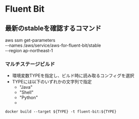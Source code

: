 # Fluent Bit

## 最新のstableを確認するコマンド
aws ssm get-parameters \
    --names /aws/service/aws-for-fluent-bit/stable \
    --region ap-northeast-1

### マルチステージビルド

- 環境変数TYPEを指定し、ビルド時に読み取るコンフィグを選択
- TYPEには以下のいずれかの文字列で指定
  - "Java"
  - "Shell"
  - "Python"
  - 
`docker build --target ${TYPE} -t fluent-bit:${TYPE}`
